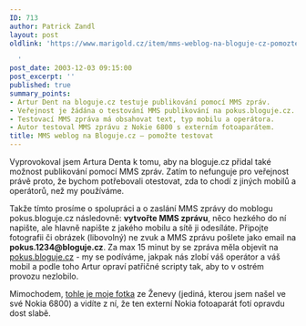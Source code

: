 ```yaml
---
ID: 713
author: Patrick Zandl
layout: post
oldlink: 'https://www.marigold.cz/item/mms-weblog-na-bloguje-cz-pomozte-testovat

  '
post_date: 2003-12-03 09:15:00
post_excerpt: ''
published: true
summary_points:
- Artur Dent na bloguje.cz testuje publikování pomocí MMS zpráv.
- Veřejnost je žádána o testování MMS publikování na pokus.bloguje.cz.
- Testovací MMS zpráva má obsahovat text, typ mobilu a operátora.
- Autor testoval MMS zprávu z Nokie 6800 s externím fotoaparátem.
title: MMS weblog na Bloguje.cz – pomožte testovat
---
```


<p>
Vyprovokoval jsem Artura Denta k tomu, aby na bloguje.cz přidal také možnost publikování pomocí MMS zpráv. Zatím to nefunguje pro veřejnost právě proto, že bychom potřebovali otestovat, zda to chodí z jiných mobilů a operátorů, než my používáme. </p>

<p>
Takže tímto prosíme o spolupráci a o zaslání MMS zprávy do moblogu pokus.bloguje.cz následovně: <STRONG>vytvořte MMS zprávu</STRONG>, něco hezkého do ní napište, ale hlavně napište z jakého mobilu a sítě ji odesíláte. Připojte fotografii či obrázek (libovolný) ne zvuk a MMS zprávu pošlete jako email na <B>pokus.1234@bloguje.cz</B>. Za max 15 minut by se zpráva měla objevit na <A href="http://pokus.bloguje.cz/" target=_blank>pokus.bloguje.cz</A> - my se podíváme, jakpak nás zlobí váš operátor a váš mobil a podle toho Artur opraví patřičné scripty tak, aby to v ostrém provozu nezlobilo.</p>

<p>
Mimochodem, <A href="http://pokus.bloguje.cz/0312archiv.php#16646" target=_blank>tohle je moje fotka</A> ze Ženevy (jediná, kterou jsem našel ve své&#160;Nokia 6800) a vidíte z ní, že ten externí Nokia fotoaparát fotí opravdu dost slabě.</p>